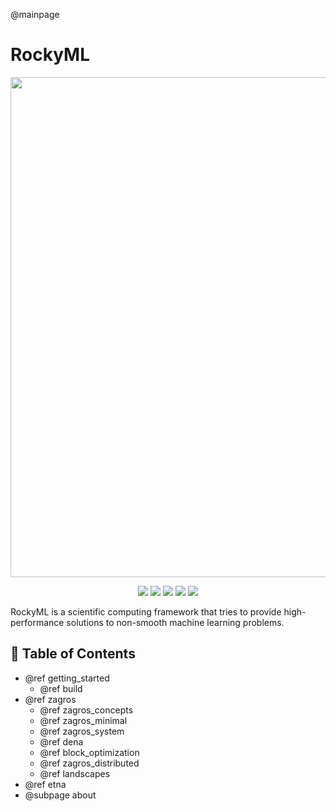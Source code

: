 @mainpage
# RockyML
<center><p><img width="800px" src="rockyml-poster.png"></p></center>
<center><p align="center">
  <img src="https://img.shields.io/badge/C%2B%2B-17-blueviolet?style=flat">
  <a href="https://amirabbasasadi.github.io/RockyML" target="_blank"><img src="https://img.shields.io/badge/view-Documentation-red?"></a>
  <img src="http://img.shields.io/github/actions/workflow/status/amirabbasasadi/RockyML/ctest.yml?branch=main">
  <img src="https://img.shields.io/github/commit-activity/m/amirabbasasadi/RockyML">
  <img src="https://img.shields.io/github/license/amirabbasasadi/RockyML">
</p></center>

RockyML is a scientific computing framework that tries to provide high-performance solutions to non-smooth machine learning problems. 

## 📔 Table of Contents
* @ref getting_started
    * @ref build
* @ref zagros
    * @ref zagros_concepts  
    * @ref zagros_minimal
    * @ref zagros_system
    * @ref dena
    * @ref block_optimization
    * @ref zagros_distributed
    * @ref landscapes
* @ref etna
* @subpage about